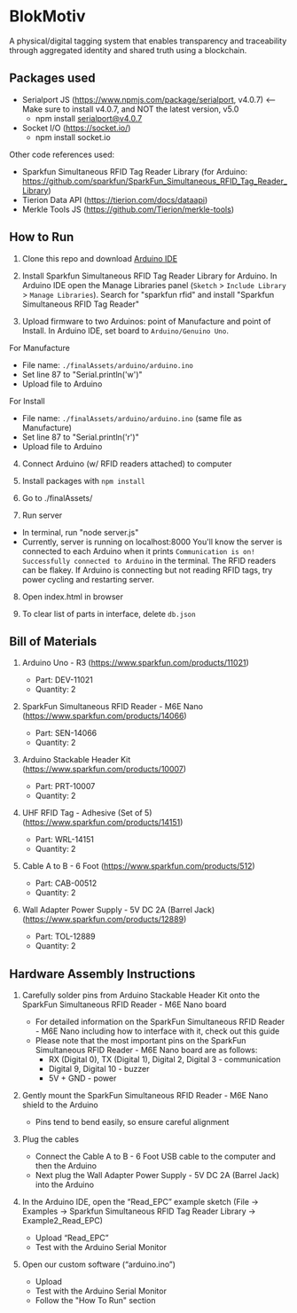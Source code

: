 # BlokMotiv
A physical/digital tagging system that enables transparency and traceability through aggregated identity and shared truth using a blockchain.

## Packages used 

- Serialport JS (https://www.npmjs.com/package/serialport, v4.0.7) <-- Make sure to install v4.0.7, and NOT the latest version, v5.0
	- npm install serialport@v4.0.7
- Socket I/O (https://socket.io/)
	- npm install socket.io

Other code references used: 
- Sparkfun Simultaneous RFID Tag Reader Library (for Arduino: https://github.com/sparkfun/SparkFun_Simultaneous_RFID_Tag_Reader_Library)
- Tierion Data API (https://tierion.com/docs/dataapi)
- Merkle Tools JS (https://github.com/Tierion/merkle-tools)

## How to Run

1. Clone this repo and download [Arduino IDE](https://www.arduino.cc/en/Main/Software)

2. Install Sparkfun Simultaneous RFID Tag Reader Library for Arduino.
In Arduino IDE open the Manage Libraries panel (`Sketch` > `Include Library` > `Manage Libraries`). Search for "sparkfun rfid" and install "Sparkfun Simultaneous RFID Tag Reader"

3. Upload firmware to two Arduinos: point of Manufacture and point of Install.
In Arduino IDE, set board to `Arduino/Genuino Uno`. 

For Manufacture
- File name: `./finalAssets/arduino/arduino.ino`
- Set line 87 to "Serial.println('w')"
- Upload file to Arduino

For Install
- File name: `./finalAssets/arduino/arduino.ino` (same file as Manufacture)
- Set line 87 to "Serial.println('r')"
- Upload file to Arduino 

4. Connect Arduino (w/ RFID readers attached) to computer 

5. Install packages with `npm install`

6. Go to ./finalAssets/

7. Run server
- In terminal, run "node server.js" 
- Currently, server is running on localhost:8000
You'll know the server is connected to each Arduino when it prints 
`Communication is on! Successfully connected to Arduino` in the terminal. The RFID readers can be flakey. If Arduino is connecting but not reading RFID tags, try power cycling and restarting server.

8. Open index.html in browser

9. To clear list of parts in interface, delete `db.json`
 
## Bill of Materials

1. Arduino Uno - R3 (https://www.sparkfun.com/products/11021)
	- Part: DEV-11021
	- Quantity: 2

2. SparkFun Simultaneous RFID Reader - M6E Nano (https://www.sparkfun.com/products/14066)
	- Part: SEN-14066
	- Quantity: 2

3. Arduino Stackable Header Kit (https://www.sparkfun.com/products/10007)
	- Part: PRT-10007
	- Quantity: 2	

4. UHF RFID Tag - Adhesive (Set of 5) (https://www.sparkfun.com/products/14151)
	- Part: WRL-14151
	- Quantity: 2

5. Cable A to B - 6 Foot (https://www.sparkfun.com/products/512)
	- Part: CAB-00512
	- Quantity: 2

6. Wall Adapter Power Supply - 5V DC 2A (Barrel Jack) (https://www.sparkfun.com/products/12889) 
	- Part: TOL-12889
	- Quantity: 2

## Hardware Assembly Instructions

1. Carefully solder pins from Arduino Stackable Header Kit onto the SparkFun Simultaneous RFID Reader - M6E Nano board
	- For detailed information on the SparkFun Simultaneous RFID Reader - M6E Nano including how to interface with it, check out this guide
	- Please note that the most important pins on the SparkFun Simultaneous RFID Reader - M6E Nano board are as follows:
		- RX (Digital 0), TX (Digital 1), Digital 2, Digital 3 - communication
		- Digital 9, Digital 10 - buzzer
		- 5V + GND - power

2. Gently mount the SparkFun Simultaneous RFID Reader - M6E Nano shield to the Arduino
	- Pins tend to bend easily, so ensure careful alignment

3. Plug the cables
	- Connect the Cable A to B - 6 Foot USB cable to the computer and then the Arduino
	- Next plug the Wall Adapter Power Supply - 5V DC 2A (Barrel Jack) into the Arduino

4. In the Arduino IDE, open the “Read_EPC” example sketch (File → Examples → Sparkfun Simultaneous RFID Tag Reader Library → Example2_Read_EPC)
	- Upload “Read_EPC”
	- Test with the Arduino Serial Monitor

5. Open our custom software (“arduino.ino”)
	- Upload
 	- Test with the Arduino Serial Monitor
 	- Follow the "How To Run" section







